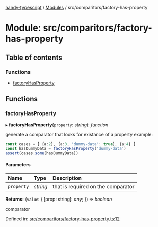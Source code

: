 [handy-typescript](../README.md) / [Modules](../modules.md) / src/comparitors/factory-has-property

# Module: src/comparitors/factory-has-property

## Table of contents

### Functions

- [factoryHasProperty](src_comparitors_factory_has_property.md#factoryhasproperty)

## Functions

### factoryHasProperty

▸ **factoryHasProperty**(`property`: *string*): *function*

generate a comparator that looks for existance of a property
example:
```typescript
const cases = [ {a:2}, {a:3, 'dummy-data': true}, {a:4} ]
const hasDummyData = factoryHasProperty('dummy-data')
assert(cases.some(hasDummyData))
```

#### Parameters

| Name | Type | Description |
| :------ | :------ | :------ |
| `property` | *string* | that is required on the comparator |

**Returns:** (`value`: { [prop: string]: *any*;  }) => *boolean*

comparator

Defined in: [src/comparitors/factory-has-property.ts:12](https://github.com/robbiemu/handy-typescript/blob/1dd3e37/src/comparitors/factory-has-property.ts#L12)
